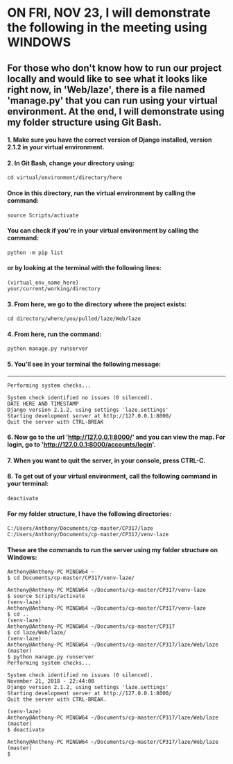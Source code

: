 # ON FRI, NOV 23, I will demonstrate the following in the meeting using WINDOWS #
## For those who don't know how to run our project locally and would like to see what it looks like right now, in 'Web/laze', there is a file named 'manage.py' that you can run using your virtual environment. At the end, I will demonstrate using my folder structure using Git Bash. ##

#### 1. Make sure you have the correct version of Django installed, version 2.1.2 in your virtual environment. ####
#### 2. In Git Bash, change your directory using: ####
    cd virtual/environment/directory/here
#### Once in this directory, run the virtual environment by calling the command: ####
    source Scripts/activate
#### You can check if you're in your virtual environment by calling the command: ####
    python -m pip list
#### or by looking at the terminal with the following lines: ####
    (virtual_env_name_here)
    your/current/working/directory
#### 3. From here, we go to the directory where the project exists: ####
    cd directory/where/you/pulled/laze/Web/laze
#### 4. From here, run the command: ####
    python manage.py runserver 
#### 5. You'll see in your terminal the following message: ####
----------------------------------------
	Performing system checks...

	System check identified no issues (0 silenced).
	DATE HERE AND TIMESTAMP
	Django version 2.1.2, using settings 'laze.settings'
	Starting development server at http://127.0.0.1:8000/
	Quit the server with CTRL-BREAK

#### 6. Now go to the url 'http://127.0.0.1:8000/' and you can view the map. For login, go to 'http://127.0.0.1:8000/accounts/login'. ####

#### 7. When you want to quit the server, in your console, press CTRL-C. ####
#### 8. To get out of your virtual environment, call the following command in your terminal: ####
    deactivate
    
#### For my folder structure, I have the following directories: ####
    C:/Users/Anthony/Documents/cp-master/CP317/laze
    C:/Users/Anthony/Documents/cp-master/CP317/venv-laze
#### These are the commands to run the server using my folder structure on Windows: ####
    Anthony@Anthony-PC MINGW64 ~
    $ cd Documents/cp-master/CP317/venv-laze/
    
    Anthony@Anthony-PC MINGW64 ~/Documents/cp-master/CP317/venv-laze
    $ source Scripts/activate
    (venv-laze)
    Anthony@Anthony-PC MINGW64 ~/Documents/cp-master/CP317/venv-laze
    $ cd ..
    (venv-laze)
    Anthony@Anthony-PC MINGW64 ~/Documents/cp-master/CP317
    $ cd laze/Web/laze/
    (venv-laze)
    Anthony@Anthony-PC MINGW64 ~/Documents/cp-master/CP317/laze/Web/laze (master)
    $ python manage.py runserver
    Performing system checks...

    System check identified no issues (0 silenced).
    November 21, 2018 - 22:44:00
    Django version 2.1.2, using settings 'laze.settings'
    Starting development server at http://127.0.0.1:8000/
    Quit the server with CTRL-BREAK.
    
    (venv-laze)
    Anthony@Anthony-PC MINGW64 ~/Documents/cp-master/CP317/laze/Web/laze (master)
    $ deactivate
    
    Anthony@Anthony-PC MINGW64 ~/Documents/cp-master/CP317/laze/Web/laze (master)
    $ 

